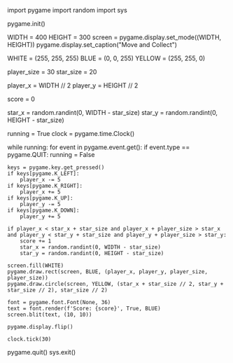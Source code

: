 import pygame
import random
import sys

pygame.init()

WIDTH = 400
HEIGHT = 300
screen = pygame.display.set_mode((WIDTH, HEIGHT))
pygame.display.set_caption("Move and Collect")

WHITE = (255, 255, 255)
BLUE = (0, 0, 255)
YELLOW = (255, 255, 0)

player_size = 30
star_size = 20

player_x = WIDTH // 2
player_y = HEIGHT // 2

score = 0

star_x = random.randint(0, WIDTH - star_size)
star_y = random.randint(0, HEIGHT - star_size)

running = True
clock = pygame.time.Clock()

while running:
    for event in pygame.event.get():
        if event.type == pygame.QUIT:
            running = False

    keys = pygame.key.get_pressed()
    if keys[pygame.K_LEFT]:
        player_x -= 5
    if keys[pygame.K_RIGHT]:
        player_x += 5
    if keys[pygame.K_UP]:
        player_y -= 5
    if keys[pygame.K_DOWN]:
        player_y += 5

    if player_x < star_x + star_size and player_x + player_size > star_x and player_y < star_y + star_size and player_y + player_size > star_y:
        score += 1
        star_x = random.randint(0, WIDTH - star_size)
        star_y = random.randint(0, HEIGHT - star_size)

    screen.fill(WHITE)
    pygame.draw.rect(screen, BLUE, (player_x, player_y, player_size, player_size))
    pygame.draw.circle(screen, YELLOW, (star_x + star_size // 2, star_y + star_size // 2), star_size // 2)

    font = pygame.font.Font(None, 36)
    text = font.render(f'Score: {score}', True, BLUE)
    screen.blit(text, (10, 10))

    pygame.display.flip()

    clock.tick(30)

pygame.quit()
sys.exit()

